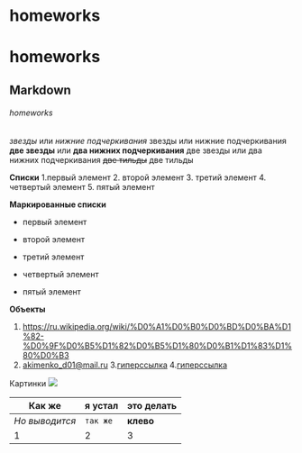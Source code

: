 # homeworks
# homeworks
## Markdown
###### homeworks
*звезды* или _нижние подчеркивания_
звезды или нижние подчеркивания
**две звезды** или __два нижних подчеркивания__
две звезды или два нижних подчеркивания 
~~две тильды~~
две тильды

**Списки**
1.первый элемент
2. второй элемент
3. третий элемент
4. четвертый элемент
5. пятый элемент

**Маркированные списки**
+ первый элемент
- второй элемент
+ третий элемент
- четвертый элемент
* пятый элемент

__Объекты__
1. https://ru.wikipedia.org/wiki/%D0%A1%D0%B0%D0%BD%D0%BA%D1%82-%D0%9F%D0%B5%D1%82%D0%B5%D1%80%D0%B1%D1%83%D1%80%D0%B3
2. akimenko_d01@mail.ru
3.[гиперссылка](https://ru.wikipedia.org/wiki/%D0%93%D0%B8%D0%BF%D0%B5%D1%80%D1%81%D1%81%D1%8B%D0%BB%D0%BA%D0%B0)
4.[гиперссылка](https://ru.wikipedia.org/wiki/%D0%93%D0%B8%D0%BF%D0%B5%D1%80%D1%81%D1%81%D1%8B%D0%BB%D0%BA%D0%B0 "статья из википедии")

Картинки
![](http://3.bp.blogspot.com/-_DLc3qDxsNA/VenIznBsK7I/AAAAAAAAB0A/GHjI_97B364/s1600/TheFunk.jpg)

Как же | я устал | это делать
--- | --- | ---
*Но выводится* | `так же` | **клево**
1 | 2 | 3


